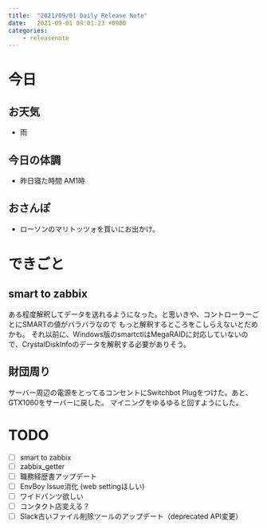 ```yaml
---
title:  "2021/09/01 Daily Release Note"
date:   2021-09-01 09:01:23 +0900
categories:
    - releasenote
---
```

# 今日

## お天気

* 雨

## 今日の体調

* 昨日寝た時間 AM1時

## おさんぽ

* ローソンのマリトッツォを買いにお出かけ。

# できごと

## smart to zabbix

ある程度解釈してデータを送れるようになった。と思いきや、コントローラーごとにSMARTの値がバラバラなので
もっと解釈するところをこしらえないとだめかも。
それ以前に、Windows版のsmartctlはMegaRAIDに対応していないので、CrystalDiskInfoのデータを解釈する必要がありそう。

## 財団周り

サーバー周辺の電源をとってるコンセントにSwitchbot Plugをつけた。あと、GTX1060をサーバーに戻した。
マイニングをゆるゆると回すようにした。

# TODO 

- [ ] smart to zabbix
- [ ] zabbix_getter
- [ ] 職務経歴書アップデート
- [ ] EnvBoy Issue消化 (web settingほしい)
- [ ] ワイドパンツ欲しい
- [ ] コンタクト店変える？
- [ ] Slack古いファイル削除ツールのアップデート（deprecated API変更）
